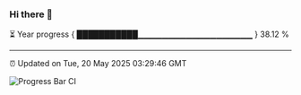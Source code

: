 ### Hi there 👋

⏳ Year progress { ███████████▁▁▁▁▁▁▁▁▁▁▁▁▁▁▁▁▁▁▁ } 38.12 %

---

⏰ Updated on Tue, 20 May 2025 03:29:46 GMT

![Progress Bar CI](https://github.com/IshwaranRudhara/GIT-ACTION/workflows/Progress%20Bar%20CI/badge.svg)
